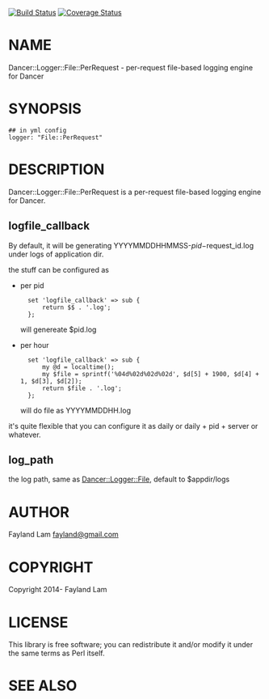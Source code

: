 [![Build Status](https://travis-ci.org/fayland/perl-Dancer-Logger-File-PerRequest.svg?branch=master)](https://travis-ci.org/fayland/perl-Dancer-Logger-File-PerRequest)
[![Coverage Status](https://coveralls.io/repos/fayland/perl-Dancer-Logger-File-PerRequest/badge.png?branch=master)](https://coveralls.io/r/fayland/perl-Dancer-Logger-File-PerRequest?branch=master)

# NAME

Dancer::Logger::File::PerRequest - per-request file-based logging engine for Dancer

# SYNOPSIS

    ## in yml config
    logger: "File::PerRequest"

# DESCRIPTION

Dancer::Logger::File::PerRequest is a per-request file-based logging engine for Dancer.

## logfile\_callback

By default, it will be generating YYYYMMDDHHMMSS-$pid-$request\_id.log under logs of application dir.

the stuff can be configured as

- per pid

        set 'logfile_callback' => sub {
            return $$ . '.log';
        };

    will genereate $pid.log

- per hour

        set 'logfile_callback' => sub {
            my @d = localtime();
            my $file = sprintf('%04d%02d%02d%02d', $d[5] + 1900, $d[4] + 1, $d[3], $d[2]);
            return $file . '.log';
        };

    will do file as YYYYMMDDHH.log

it's quite flexible that you can configure it as daily or daily + pid + server or whatever.

## log\_path

the log path, same as [Dancer::Logger::File](https://metacpan.org/pod/Dancer::Logger::File), default to $appdir/logs

# AUTHOR

Fayland Lam <fayland@gmail.com>

# COPYRIGHT

Copyright 2014- Fayland Lam

# LICENSE

This library is free software; you can redistribute it and/or modify
it under the same terms as Perl itself.

# SEE ALSO
